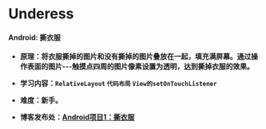 # Underess
#### Android: 撕衣服

- **原理：将衣服撕掉的图片和没有撕掉的图片叠放在一起，填充满屏幕。通过操作表面的图片---触摸点四周的图片像素设置为透明，达到撕掉衣服的效果。**

- **学习内容：`RelativeLayout` `代码布局` `View的setOnTouchListener`**

- **难度：新手。**

- **博客发布处：[Android项目1：撕衣服](https://fanandjiu.com/Android%E9%A1%B9%E7%9B%AE1%EF%BC%9A%E6%92%95%E8%A1%A3%E6%9C%8D/#more)**


